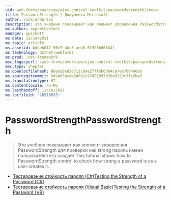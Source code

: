 ```yaml
---
uid: web-forms/overview/ajax-control-toolkit/passwordstrength/index
title: PasswordStrength | Документы Microsoft
author: rick-anderson
description: Это учебник показывает как элемент управления PasswordStrength для проверки как strong пароль имени пользователя его создает.
ms.author: aspnetcontent
manager: wpickett
ms.date: 11/14/2011
ms.topic: article
ms.assetid: bdbeb8f7-90e7-4bc5-aeb6-0f928660fb4f
ms.technology: dotnet-webforms
ms.prod: .net-framework
msc.legacyurl: /web-forms/overview/ajax-control-toolkit/passwordstrength
msc.type: chapter
ms.openlocfilehash: 8bed18ed3d711c09e27ff6b0b04cb7ee769460ab
ms.sourcegitcommit: 9a9483aceb34591c97451997036a9120c3fe2baf
ms.translationtype: HT
ms.contentlocale: ru-RU
ms.lasthandoff: 11/10/2017
ms.locfileid: "26510633"
---
```

<a name="passwordstrength"></a><span data-ttu-id="46fa9-103">PasswordStrength</span><span class="sxs-lookup"><span data-stu-id="46fa9-103">PasswordStrength</span></span>
====================
> <span data-ttu-id="46fa9-104">Это учебник показывает как элемент управления PasswordStrength для проверки как strong пароль имени пользователя его создает.</span><span class="sxs-lookup"><span data-stu-id="46fa9-104">This tutorial shows how to PasswordStrength control to check how strong a password is as a user creates it.</span></span>


- [<span data-ttu-id="46fa9-105">Тестирование стойкость пароля (C#)</span><span class="sxs-lookup"><span data-stu-id="46fa9-105">Testing the Strength of a Password (C#)</span></span>](testing-the-strength-of-a-password-cs.md)
- [<span data-ttu-id="46fa9-106">Тестирование стойкость пароля (Visual Basic)</span><span class="sxs-lookup"><span data-stu-id="46fa9-106">Testing the Strength of a Password (VB)</span></span>](testing-the-strength-of-a-password-vb.md)
